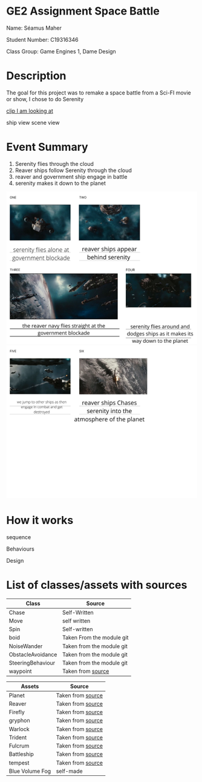 # GE2 Assignment Space Battle
Name: Séamus Maher

Student Number: C19316346

Class Group: Game Engines 1, Dame Design

# Description
The goal for this project was to remake a space battle from a Sci-FI movie or show, I chose to do Serenity

[clip I am looking at](https://www.youtube.com/watch?v=X_VSJfHiNPA)

ship view
scene view

# Event Summary
1. Serenity flies through the cloud
2. Reaver ships follow Serenity through the cloud
3. reaver and government ship engage in battle
4. serenity makes it down to the planet

![image](1.jpg)
![image](2.jpg)

# How it works

sequence

Behaviours 

Design

# List of classes/assets with sources
 | Class | Source |
  | ----- | ----- |
  | Chase | Self-Written |
  | Move | self written |
  | Spin | Self-written |
  | boid | Taken From the module git |
  | NoiseWander | Taken from the module git |
  | ObstacleAvoidance | Taken from the module git |
  | SteeringBehaviour |Taken from the module git |
  | waypoint | Taken from [source](https://assetstore.unity.com/packages/tools/utilities/waypoints-free-143216) |
  
 | Assets | Source |
  | ----- | ----- |
  | Planet | Taken from [source](https://sketchfab.com/3d-models/planet-afroditi-64e2d191987d44bfb4ee87b56e6e61f8#download) |
  | Reaver | Taken from [source](https://sketchfab.com/3d-models/space-ship-373e07f27daf4b67868e1f5b0e740f34)|
  | Firefly | Taken from [source](https://sketchfab.com/3d-models/heavy-class-firefly-8d6694aa551942f1a262e2444fe9a109#download) |
  | gryphon | Taken from [source](https://sketchfab.com/3d-models/ac-307-gryphon-class-warp-fighter-9c576eca673a453d80c80c88c2622ca5) |
  | Warlock | Taken from [source](https://sketchfab.com/3d-models/warlock-class-destroyer-c24c9ec1ead541d2aca451d975fbe599#download) |
  | Trident | Taken from [source](https://sketchfab.com/3d-models/cx-4sv-trident-229021dccca34affaec799b44ac4ae9a#download) |
  | Fulcrum | Taken from [source](https://sketchfab.com/3d-models/fulcrum-class-corvette-e07ad366463c4ea8925a667db84dd2c5#download) |
  | Battleship | Taken from [source](https://sketchfab.com/3d-models/space-battleship-f194d7e32a974573bb9dece32da1d2a6#download) |
  | tempest | Taken from [source](https://sketchfab.com/3d-models/tempest-cc990aa27cb44acd9868abb9ef9e7e48) |
  | Blue Volume Fog | self-made |
